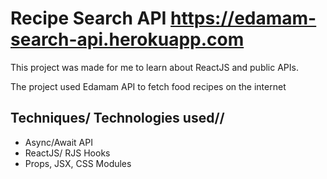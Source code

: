 #  Recipe Search API https://edamam-search-api.herokuapp.com

This project was made for me to learn about ReactJS and public APIs.

The project used Edamam API to fetch food recipes on the internet 

## Techniques/ Technologies used//

- Async/Await API
- ReactJS/ RJS Hooks
- Props, JSX, CSS Modules
